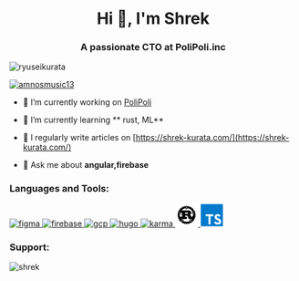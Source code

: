 <h1 align="center">Hi 👋, I'm Shrek</h1>
<h3 align="center">A passionate CTO at PoliPoli.inc</h3>

<p align="left"> <img src="https://komarev.com/ghpvc/?username=ryuseikurata&label=Profile%20views&color=0e75b6&style=flat" alt="ryuseikurata" /> </p>

<p align="left"> <a href="https://twitter.com/amnosmusic13" target="blank"><img src="https://img.shields.io/twitter/follow/amnosmusic13?logo=twitter&style=for-the-badge" alt="amnosmusic13" /></a> </p>

- 🔭 I’m currently working on [PoliPoli](https://polipoli-web.com/)

- 🌱 I’m currently learning ** rust, ML**

- 📝 I regularly write articles on [https://shrek-kurata.com/](https://shrek-kurata.com/)

- 💬 Ask me about **angular,firebase**


<h3 align="left">Languages and Tools:</h3>
<p align="left"> <a href="https://www.figma.com/" target="_blank"> <img src="https://www.vectorlogo.zone/logos/figma/figma-icon.svg" alt="figma" width="40" height="40"/> </a> <a href="https://firebase.google.com/" target="_blank"> <img src="https://www.vectorlogo.zone/logos/firebase/firebase-icon.svg" alt="firebase" width="40" height="40"/> </a> <a href="https://cloud.google.com" target="_blank"> <img src="https://www.vectorlogo.zone/logos/google_cloud/google_cloud-icon.svg" alt="gcp" width="40" height="40"/> </a> <a href="https://gohugo.io/" target="_blank"> <img src="https://api.iconify.design/logos-hugo.svg" alt="hugo" width="40" height="40"/> </a> <a href="https://karma-runner.github.io/latest/index.html" target="_blank"> <img src="https://raw.githubusercontent.com/detain/svg-logos/780f25886640cef088af994181646db2f6b1a3f8/svg/karma.svg" alt="karma" width="40" height="40"/> </a> <a href="https://www.rust-lang.org" target="_blank"> <img src="https://raw.githubusercontent.com/devicons/devicon/master/icons/rust/rust-plain.svg" alt="rust" width="40" height="40"/> </a> <a href="https://www.typescriptlang.org/" target="_blank"> <img src="https://raw.githubusercontent.com/devicons/devicon/master/icons/typescript/typescript-original.svg" alt="typescript" width="40" height="40"/> </a> </p>

<h3 align="left">Support:</h3>
<p><a href="https://www.buymeacoffee.com/shrek13"> <img align="left" src="https://cdn.buymeacoffee.com/buttons/v2/default-yellow.png" height="50" width="210" alt="shrek" /></a></p><br><br>
